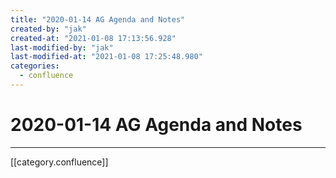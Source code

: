 ```yaml
---
title: "2020-01-14 AG Agenda and Notes"
created-by: "jak"
created-at: "2021-01-08 17:13:56.928"
last-modified-by: "jak"
last-modified-at: "2021-01-08 17:25:48.980"
categories:
  - confluence
---
```


# 2020-01-14 AG Agenda and Notes


---

[[category.confluence]]
